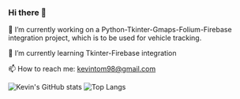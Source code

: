 ### Hi there 👋


🔭 I’m currently working on a Python-Tkinter-Gmaps-Folium-Firebase integration project, which is to be used for vehicle tracking.


🌱 I’m currently learning Tkinter-Firebase integration


📫 How to reach me: kevintom98@gmail.com


![Kevin's GitHub stats](https://github-readme-stats.vercel.app/api?username=kevintom98&show_icons=true&theme=default&hide=contribs)
![Top Langs](https://github-readme-stats.vercel.app/api/top-langs/?username=kevintom98&layout=compact)

